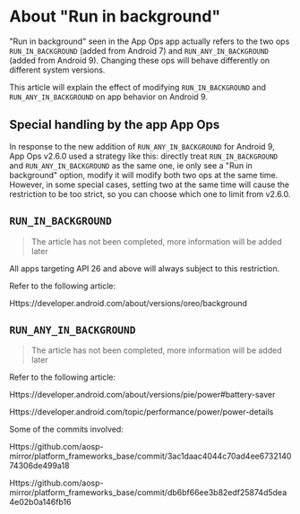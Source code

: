 # About "Run in background"

"Run in background" seen in the App Ops app actually refers to the two ops `RUN_IN_BACKGROUND` (added from Android 7) and `RUN_ANY_IN_BACKGROUND` (added from Android 9). Changing these ops will behave differently on different system versions.

This article will explain the effect of modifying `RUN_IN_BACKGROUND` and `RUN_ANY_IN_BACKGROUND` on app behavior on Android 9.

## Special handling by the app App Ops

In response to the new addition of `RUN_ANY_IN_BACKGROUND` for Android 9, App Ops v2.6.0 used a strategy like this: directly treat `RUN_IN_BACKGROUND` and `RUN_ANY_IN_BACKGROUND` as the same one, ie only see a "Run in background" option, modify it will modify both two ops at the same time. However, in some special cases, setting two at the same time will cause the restriction to be too strict, so you can choose which one to limit from v2.6.0.

## `RUN_IN_BACKGROUND`

> The article has not been completed, more information will be added later

All apps targeting API 26 and above will always subject to this restriction.

Refer to the following article:

Https://developer.android.com/about/versions/oreo/background

## `RUN_ANY_IN_BACKGROUND`

> The article has not been completed, more information will be added later

Refer to the following article:

Https://developer.android.com/about/versions/pie/power#battery-saver

Https://developer.android.com/topic/performance/power/power-details

Some of the commits involved:

Https://github.com/aosp-mirror/platform_frameworks_base/commit/3ac1daac4044c70ad4ee673214074306de499a18

Https://github.com/aosp-mirror/platform_frameworks_base/commit/db6bf66ee3b82edf25874d5dea4e02b0a146fb16